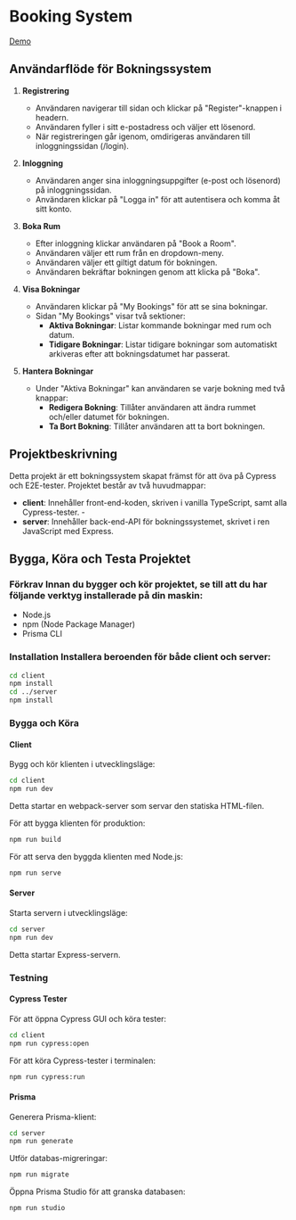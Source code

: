 # Booking System
[Demo](https://booking-system-lovat.vercel.app/) 

## Användarflöde för Bokningssystem

1. **Registrering**

   - Användaren navigerar till sidan och klickar på "Register"-knappen i headern.
   - Användaren fyller i sitt e-postadress och väljer ett lösenord.
   - När registreringen går igenom, omdirigeras användaren till inloggningssidan (/login).

2. **Inloggning**

   - Användaren anger sina inloggningsuppgifter (e-post och lösenord) på inloggningssidan.
   - Användaren klickar på "Logga in" för att autentisera och komma åt sitt konto.

3. **Boka Rum**

   - Efter inloggning klickar användaren på "Book a Room".
   - Användaren väljer ett rum från en dropdown-meny.
   - Användaren väljer ett giltigt datum för bokningen.
   - Användaren bekräftar bokningen genom att klicka på "Boka".

4. **Visa Bokningar**

   - Användaren klickar på "My Bookings" för att se sina bokningar.
   - Sidan "My Bookings" visar två sektioner:
     - **Aktiva Bokningar**: Listar kommande bokningar med rum och datum.
     - **Tidigare Bokningar**: Listar tidigare bokningar som automatiskt arkiveras efter att bokningsdatumet har passerat.

5. **Hantera Bokningar**
   - Under "Aktiva Bokningar" kan användaren se varje bokning med två knappar:
     - **Redigera Bokning**: Tillåter användaren att ändra rummet och/eller datumet för bokningen.
     - **Ta Bort Bokning**: Tillåter användaren att ta bort bokningen.

## Projektbeskrivning

Detta projekt är ett bokningssystem skapat främst för att öva på Cypress och E2E-tester. Projektet består av två huvudmappar:

- **client**: Innehåller front-end-koden, skriven i vanilla TypeScript, samt alla Cypress-tester. -
- **server**: Innehåller back-end-API för bokningssystemet, skrivet i ren JavaScript med Express.

## Bygga, Köra och Testa Projektet

### Förkrav Innan du bygger och kör projektet, se till att du har följande verktyg installerade på din maskin:

- Node.js
- npm (Node Package Manager)
- Prisma CLI

### Installation Installera beroenden för både client och server:

```bash
cd client
npm install
cd ../server
npm install
```

### Bygga och Köra

#### Client

Bygg och kör klienten i utvecklingsläge:

```bash
cd client
npm run dev
```

Detta startar en webpack-server som servar den statiska HTML-filen.

För att bygga klienten för produktion:

```bash
npm run build
```

För att serva den byggda klienten med Node.js:

```bash
npm run serve
```

#### Server

Starta servern i utvecklingsläge:

```bash
cd server
npm run dev
```

Detta startar Express-servern.

### Testning

#### Cypress Tester

För att öppna Cypress GUI och köra tester:

```bash
cd client
npm run cypress:open
```

För att köra Cypress-tester i terminalen:

```bash
npm run cypress:run
```

#### Prisma

Generera Prisma-klient:

```bash
cd server
npm run generate
```

Utför databas-migreringar:

```bash
npm run migrate
```

Öppna Prisma Studio för att granska databasen:

```bash
npm run studio
```
